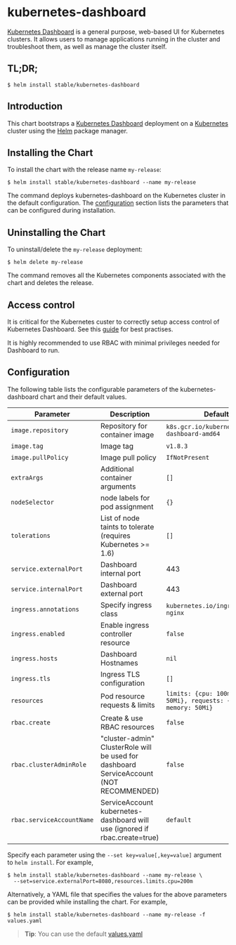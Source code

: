 # kubernetes-dashboard

[Kubernetes Dashboard](https://github.com/kubernetes/dashboard) is a general purpose, web-based UI for Kubernetes clusters. It allows users to manage applications running in the cluster and troubleshoot them, as well as manage the cluster itself.


## TL;DR;

```console
$ helm install stable/kubernetes-dashboard
```

## Introduction

This chart bootstraps a [Kubernetes Dashboard](https://github.com/kubernetes/dashboard) deployment on a [Kubernetes](http://kubernetes.io) cluster using the [Helm](https://helm.sh) package manager.

## Installing the Chart

To install the chart with the release name `my-release`:

```console
$ helm install stable/kubernetes-dashboard --name my-release
```

The command deploys kubernetes-dashboard on the Kubernetes cluster in the default configuration. The [configuration](#configuration) section lists the parameters that can be configured during installation.

## Uninstalling the Chart

To uninstall/delete the `my-release` deployment:

```console
$ helm delete my-release
```

The command removes all the Kubernetes components associated with the chart and deletes the release.

## Access control
It is critical for the Kubernetes custer to correctly setup access control of Kubernetes Dashboard. See this [guide](https://github.com/kubernetes/dashboard/wiki/Access-control) for best practises.

It is highly recommended to use RBAC with minimal privileges needed for Dashboard to run.  

## Configuration

The following table lists the configurable parameters of the kubernetes-dashboard chart and their default values.

| Parameter                 | Description                                                                             | Default                                                                  |
|---------------------------|-----------------------------------------------------------------------------------------|--------------------------------------------------------------------------|
| `image.repository`        | Repository for container image                                                          | `k8s.gcr.io/kubernetes-dashboard-amd64`                                  |
| `image.tag`               | Image tag                                                                               | `v1.8.3`                                                                 |
| `image.pullPolicy`        | Image pull policy                                                                       | `IfNotPresent`                                                           |
| `extraArgs`               | Additional container arguments                                                          | `[]`                                                                     |
| `nodeSelector`            | node labels for pod assignment                                                          | `{}`                                                                     |
| `tolerations`             | List of node taints to tolerate (requires Kubernetes >= 1.6)                            | `[]`                                                                     |
| `service.externalPort`    | Dashboard internal port                                                                 | 443                                                                      |
| `service.internalPort`    | Dashboard external port                                                                 | 443                                                                      |
| `ingress.annotations`     | Specify ingress class                                                                   | `kubernetes.io/ingress.class: nginx`                                     |
| `ingress.enabled`         | Enable ingress controller resource                                                      | `false`                                                                  |
| `ingress.hosts`           | Dashboard Hostnames                                                                     | `nil`                                                                    |
| `ingress.tls`             | Ingress TLS configuration                                                               | `[]`                                                                     |
| `resources`               | Pod resource requests & limits                                                          | `limits: {cpu: 100m, memory: 50Mi}, requests: {cpu: 100m, memory: 50Mi}` |
| `rbac.create`             | Create & use RBAC resources                                                             | `false`                                                                  |
| `rbac.clusterAdminRole`   | "cluster-admin" ClusterRole will be used for dashboard ServiceAccount (NOT RECOMMENDED) | `false`                                                                  |
| `rbac.serviceAccountName` | ServiceAccount kubernetes-dashboard will use (ignored if rbac.create=true)              | `default`                                                                |

Specify each parameter using the `--set key=value[,key=value]` argument to `helm install`. For example,

```console
$ helm install stable/kubernetes-dashboard --name my-release \
  --set=service.externalPort=8080,resources.limits.cpu=200m
```

Alternatively, a YAML file that specifies the values for the above parameters can be provided while installing the chart. For example,

```console
$ helm install stable/kubernetes-dashboard --name my-release -f values.yaml
```

> **Tip**: You can use the default [values.yaml](values.yaml)
